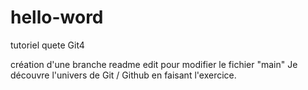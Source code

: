 # hello-word
tutoriel quete Git4

création d'une branche readme edit pour modifier le fichier "main"
Je découvre l'univers de Git / Github en faisant l'exercice.
